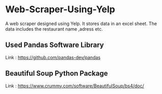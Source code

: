 # Web-Scraper-Using-Yelp
A web scraper designed using Yelp. It stores data in an excel sheet. The data includes the restaurant name ,adress etc. 

## Used Pandas Software Library 
Link : https://github.com/pandas-dev/pandas 

## Beautiful Soup Python Package 
Link : https://www.crummy.com/software/BeautifulSoup/bs4/doc/
